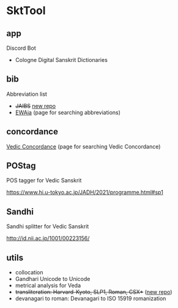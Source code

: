 # SktTool

## app

Discord Bot

- Cologne Digital Sanskrit Dictionaries

## bib

Abbreviation list

- ~~JAIBS~~ [new repo](https://github.com/Yuzki/veda-bib)
- [EWAia](https://yuzki.github.io/SktTool/bib/web/search.html) (page for searching abbreviations)

## concordance

[Vedic Concordance](https://yuzki.github.io/SktTool/concordance/bloomfield_web/index.html) (page for searching Vedic Concordance)

## POStag

POS tagger for Vedic Sanskrit

https://www.hi.u-tokyo.ac.jp/JADH/2021/programme.html#sp1

## Sandhi

Sandhi splitter for Vedic Sanskrit

http://id.nii.ac.jp/1001/00223156/


## utils

- collocation
- Gandhari Unicode to Unicode
- metrical analysis for Veda
- ~~transliteration: Harvard-Kyoto, SLP1, Roman, CSX+~~ ([new repo](https://github.com/Yuzki/SanskritTransliteration))
- devanagari to roman: Devanagari to ISO 15919 romanization
